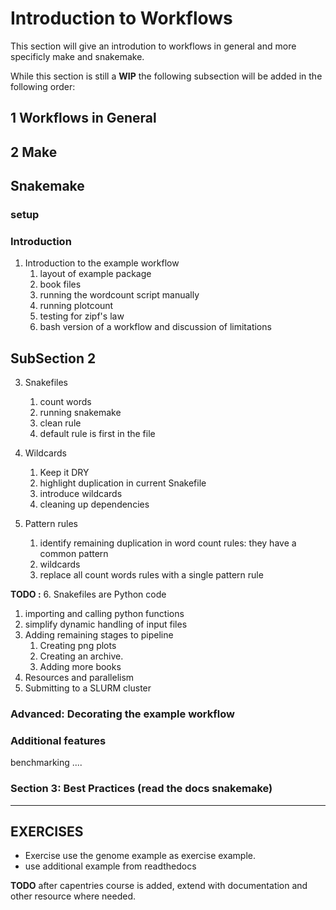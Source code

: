 # Introduction to Workflows

This section will give an introdution to workflows in general and more specificly make and snakemake. 

While this section is still a **WIP** the following subsection will be added in the following order:


## 1 Workflows in General

## 2 Make

## Snakemake

### setup 

### Introduction 

1. Introduction to the example workflow
    1. layout of example package
    2. book files
    3. running the wordcount script manually
    4. running plotcount
    5. testing for zipf's law
    6. bash version of a workflow and discussion of limitations

## SubSection 2

3. Snakefiles
    1. count words
    2. running snakemake
    3. clean rule
    4. default rule is first in the file

4. Wildcards
   1. Keep it DRY
   2. highlight duplication in current Snakefile
   3. introduce wildcards
   4. cleaning up dependencies
5. Pattern rules
   1. identify remaining duplication in word count rules: they have a common pattern
   2. wildcards
   3. replace all count words rules with a single pattern rule

**TODO :**
6. Snakefiles are Python code
   1. importing and calling python functions
   2. simplify dynamic handling of input files
7. Adding remaining stages to pipeline
   1. Creating png plots
   2. Creating an archive.
   3. Adding more books
8. Resources and parallelism
9. Submitting to a SLURM cluster

### Advanced: Decorating the example workflow

### Additional features 
benchmarking .... 

### Section 3: Best Practices (read the docs snakemake)


-----------------------------------------------------------
## EXERCISES
- Exercise use the genome example as exercise example. 
- use additional example from readthedocs


**TODO** after capentries course is added, extend with documentation and other resource where needed. 

